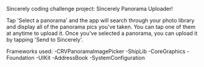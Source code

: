 Sincerely coding challenge project: Sincerely Panorama Uploader!


Tap 'Select a panorama' and the app will search through your photo library and display all of the panorama pics you've taken. You can tap one of them at anytime to upload it. Once you've selected a panorama, you can upload it by tapping 'Send to Sincerely'. 


Frameworks used:
-CRVPanoramaImagePicker
-ShipLib
-CoreGraphics
-Foundation
-UIKit
-AddressBook
-SystemConfiguration
